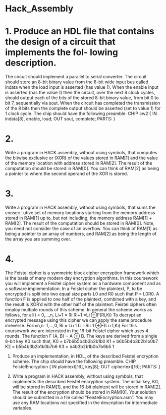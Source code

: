 # Hack_Assembly


# 1. Produce an HDL file that contains the design of a circuit that implements the fol- lowing description.

The circuit should implement a parallel to serial converter. The circuit should store an 8-bit binary value from the 8-bit wide input bus called indata when the load input is asserted (has value 1). When the enable input is asserted (has the value 1) then the circuit, over the next 8 clock cycles, should output each of the bits of the stored 8-bit binary value, from bit 0 to bit 7, sequentially via sout. When the circuit has completed the transmission of the 8 bits then the complete output should be asserted (set to value 1) for 1 clock cycle.
The chip should have the following preamble.
  CHIP cw2 {
      IN indata[8], enable, load;
      OUT sout, complete;
PARTS: }


# 2. 
Write a program in HACK assembly, without using symbols, that computes the bitwise exclusive or (XOR) of the values stored in RAM[1] and the value of the memory location with address stored in RAM[2]. The result of the computation should be stored in RAM[0].
You can think of RAM[2] as being a pointer to where the second operand of the XOR is stored.


# 3. 
Write a program in HACK assembly, without using symbols, that sums the consec- utive set of memory locations starting from the memory address stored in RAM[1] up to, but not including, the memory address RAM[1] + RAM[2]. The result of the computation should be stored in RAM[0]. Note, you need not consider the case of an overflow.
You can think of RAM[1] as being a pointer to an array of numbers, and RAM[2] as being the length of the array you are summing over.


# 4. 
The Feistel cipher is a symmetric block cipher encryption framework which is the basis of many modern day encryption algorithms. In this coursework you will implement a Feistel cipher system as a hardware component and as a software implementation. In a Feistel cipher the plaintext, P, to be encrypted is split into two equal size parts L0 and R0 such that P = L0R0. A function F is applied to one half of the plaintext, combined with a key, and the result is XOR’d with the other half of the plaintext. Feistel ciphers often employ multiple rounds of this scheme. In general the scheme works as follows, for all i = 0,...,n,
Li+1 = Ri
Ri+1 =Li ⊕F(Ri,Ki)
To decrypt an encrypted message using this cipher we can apply the same procedure inreverse. Fori=n,n−1,...,0,
Ri = Li+1
Li =Ri+1 ⊕F(Li+1,Ki)
For this coursework we are interested in the 16-bit Feistel cipher which uses 4 rounds. The function F (A, B) = A ⊕ B. The keys are derived from a single 8-bit key K0 such that,
K0 = b7b6b5b4b3b2b1b0 K1 = b6b5b4b3b2b1b0b7 K2 = b5b4b3b2b1b0b7b6 K3 = b4b3b2b1b0b7b6b5
1

1. Produce an implementation, in HDL, of the described Feistel encryption scheme. The chip should have the following preamble.
  CHIP FeistelEncryption {
      IN plaintext[16], key[8];
      OUT ciphertext[16];
PARTS: }

2. Write a program in HACK assembly, without using symbols, that implements the described Feistel encryption system. The initial key, K0, will be stored in RAM[1], and the 16-bit plaintext will be stored in RAM[2]. The result of the encryption should be stored in RAM[0]. Your solution should be submitted in a file called “FeistelEncryption.asm”.
You may use any RAM locations not specified in the description for intermediate variables.
